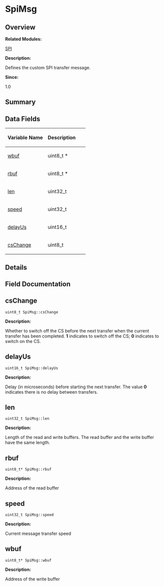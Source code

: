 # SpiMsg<a name="EN-US_TOPIC_0000001054479601"></a>

## **Overview**<a name="section2079544464093536"></a>

**Related Modules:**

[SPI](spi.md)

**Description:**

Defines the custom SPI transfer message. 

**Since:**

1.0

## **Summary**<a name="section1213620650093536"></a>

## Data Fields<a name="pub-attribs"></a>

<a name="table1609528174093536"></a>
<table><thead align="left"><tr id="row357767770093536"><th class="cellrowborder" valign="top" width="50%" id="mcps1.1.3.1.1"><p id="p1093377675093536"><a name="p1093377675093536"></a><a name="p1093377675093536"></a>Variable Name</p>
</th>
<th class="cellrowborder" valign="top" width="50%" id="mcps1.1.3.1.2"><p id="p1493338772093536"><a name="p1493338772093536"></a><a name="p1493338772093536"></a>Description</p>
</th>
</tr>
</thead>
<tbody><tr id="row737067882093536"><td class="cellrowborder" valign="top" width="50%" headers="mcps1.1.3.1.1 "><p id="p640836062093536"><a name="p640836062093536"></a><a name="p640836062093536"></a><a href="spimsg.md#ae2aed8b3bd1d75a50f82c880a45cf521">wbuf</a></p>
</td>
<td class="cellrowborder" valign="top" width="50%" headers="mcps1.1.3.1.2 "><p id="p1656640498093536"><a name="p1656640498093536"></a><a name="p1656640498093536"></a>uint8_t * </p>
</td>
</tr>
<tr id="row2088683402093536"><td class="cellrowborder" valign="top" width="50%" headers="mcps1.1.3.1.1 "><p id="p70418755093536"><a name="p70418755093536"></a><a name="p70418755093536"></a><a href="spimsg.md#a575755ef9506c10199c47f636f1de1de">rbuf</a></p>
</td>
<td class="cellrowborder" valign="top" width="50%" headers="mcps1.1.3.1.2 "><p id="p242213128093536"><a name="p242213128093536"></a><a name="p242213128093536"></a>uint8_t * </p>
</td>
</tr>
<tr id="row1113072598093536"><td class="cellrowborder" valign="top" width="50%" headers="mcps1.1.3.1.1 "><p id="p397782377093536"><a name="p397782377093536"></a><a name="p397782377093536"></a><a href="spimsg.md#acb96c50b34d79d00277cbea9881b701a">len</a></p>
</td>
<td class="cellrowborder" valign="top" width="50%" headers="mcps1.1.3.1.2 "><p id="p1281651279093536"><a name="p1281651279093536"></a><a name="p1281651279093536"></a>uint32_t </p>
</td>
</tr>
<tr id="row1630423946093536"><td class="cellrowborder" valign="top" width="50%" headers="mcps1.1.3.1.1 "><p id="p2063294090093536"><a name="p2063294090093536"></a><a name="p2063294090093536"></a><a href="spimsg.md#adff9e15325aab2afb066a1f3489b55d5">speed</a></p>
</td>
<td class="cellrowborder" valign="top" width="50%" headers="mcps1.1.3.1.2 "><p id="p55600477093536"><a name="p55600477093536"></a><a name="p55600477093536"></a>uint32_t </p>
</td>
</tr>
<tr id="row467009160093536"><td class="cellrowborder" valign="top" width="50%" headers="mcps1.1.3.1.1 "><p id="p1133361194093536"><a name="p1133361194093536"></a><a name="p1133361194093536"></a><a href="spimsg.md#a443b7f63c6b33719759eacf600da3aab">delayUs</a></p>
</td>
<td class="cellrowborder" valign="top" width="50%" headers="mcps1.1.3.1.2 "><p id="p1732082272093536"><a name="p1732082272093536"></a><a name="p1732082272093536"></a>uint16_t </p>
</td>
</tr>
<tr id="row2135809515093536"><td class="cellrowborder" valign="top" width="50%" headers="mcps1.1.3.1.1 "><p id="p1157342109093536"><a name="p1157342109093536"></a><a name="p1157342109093536"></a><a href="spimsg.md#a1a38a03e30428aca7054cc8555b749a9">csChange</a></p>
</td>
<td class="cellrowborder" valign="top" width="50%" headers="mcps1.1.3.1.2 "><p id="p1303965571093536"><a name="p1303965571093536"></a><a name="p1303965571093536"></a>uint8_t </p>
</td>
</tr>
</tbody>
</table>

## **Details**<a name="section1174205876093536"></a>

## **Field Documentation**<a name="section1091996063093536"></a>

## csChange<a name="a1a38a03e30428aca7054cc8555b749a9"></a>

```
uint8_t SpiMsg::csChange
```

 **Description:**

Whether to switch off the CS before the next transfer when the current transfer has been completed.  **1**  indicates to switch off the CS;  **0**  indicates to switch on the CS. 

## delayUs<a name="a443b7f63c6b33719759eacf600da3aab"></a>

```
uint16_t SpiMsg::delayUs
```

 **Description:**

Delay \(in microseconds\) before starting the next transfer. The value  **0**  indicates there is no delay between transfers. 

## len<a name="acb96c50b34d79d00277cbea9881b701a"></a>

```
uint32_t SpiMsg::len
```

 **Description:**

Length of the read and write buffers. The read buffer and the write buffer have the same length. 

## rbuf<a name="a575755ef9506c10199c47f636f1de1de"></a>

```
uint8_t* SpiMsg::rbuf
```

 **Description:**

Address of the read buffer 

## speed<a name="adff9e15325aab2afb066a1f3489b55d5"></a>

```
uint32_t SpiMsg::speed
```

 **Description:**

Current message transfer speed 

## wbuf<a name="ae2aed8b3bd1d75a50f82c880a45cf521"></a>

```
uint8_t* SpiMsg::wbuf
```

 **Description:**

Address of the write buffer 

